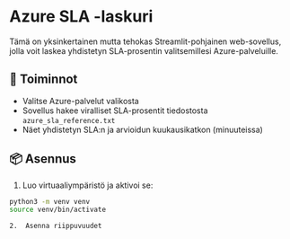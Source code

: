 # Azure SLA -laskuri

Tämä on yksinkertainen mutta tehokas Streamlit-pohjainen web-sovellus, jolla voit laskea yhdistetyn SLA-prosentin valitsemillesi Azure-palveluille.

## 🔧 Toiminnot

- Valitse Azure-palvelut valikosta
- Sovellus hakee viralliset SLA-prosentit tiedostosta `azure_sla_reference.txt`
- Näet yhdistetyn SLA:n ja arvioidun kuukausikatkon (minuuteissa)

## 📦 Asennus

1. Luo virtuaaliympäristö ja aktivoi se:

```bash
python3 -m venv venv
source venv/bin/activate

2.	Asenna riippuvuudet
